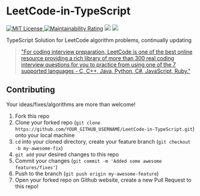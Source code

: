 # LeetCode-in-TypeScript

[![MIT License](http://img.shields.io/badge/license-MIT-green.svg) ](https://github.com/LeetCode-in-TypeScript/LeetCode-in-TypeScript/blob/main/LICENSE)
[![Maintainability Rating](https://sonarcloud.io/api/project_badges/measure?project=LeetCode-in-TypeScript&metric=sqale_rating)](https://sonarcloud.io/summary/new_code?id=LeetCode-in-TypeScript)
[![](https://img.shields.io/github/stars/LeetCode-in-TypeScript/LeetCode-in-TypeScript?style=flat-square)](https://github.com/LeetCode-in-TypeScript/LeetCode-in-TypeScript)
[![](https://img.shields.io/github/forks/LeetCode-in-TypeScript/LeetCode-in-TypeScript?style=flat-square)](https://github.com/LeetCode-in-TypeScript/LeetCode-in-TypeScript/fork)

TypeScript Solution for LeetCode algorithm problems, continually updating

> ["For coding interview preparation, LeetCode is one of the best online resource providing a rich library of more than 300 real coding interview questions for you to practice from using one of the 7 supported languages - C, C++, Java, Python, C#, JavaScript, Ruby."](https://www.quora.com/How-effective-is-Leetcode-for-preparing-for-technical-interviews)

## Contributing
Your ideas/fixes/algorithms are more than welcome!

1. Fork this repo
2. Clone your forked repo (`git clone https://github.com/YOUR_GITHUB_USERNAME/LeetCode-in-TypeScript.git`) onto your local machine
3. `cd` into your cloned directory, create your feature branch (`git checkout -b my-awesome-fix`)
4. `git add` your desired changes to this repo
5. Commit your changes (`git commit -m 'Added some awesome features/fixes'`)
6. Push to the branch (`git push origin my-awesome-feature`)
7. Open your forked repo on Github website, create a new Pull Request to this repo!

